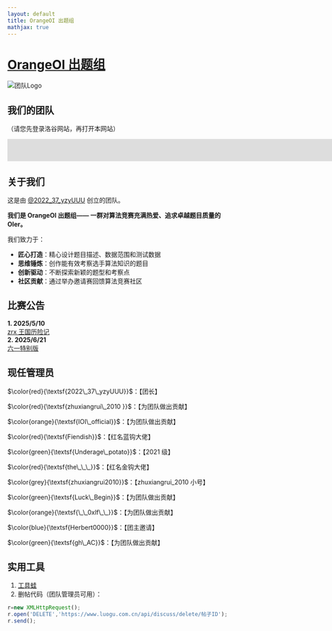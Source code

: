 ```yaml
---
layout: default
title: OrangeOI 出题组
mathjax: true
---
```


# [OrangeOI 出题组](https://www.luogu.com.cn/team/95177)

<!-- 保留原始HTML头部 -->
<script type="text/x-mathjax-config">
MathJax.Hub.Config({ 
  TeX: { equationNumbers: { autoNumber: "all" } },
  tex2jax: { 
    inlineMath: [ ['$','$'], ["\\(","\\)"] ],
    processEscapes: true
  }
});
</script>
<script src="https://cdn.mathjax.org/mathjax/latest/MathJax.js?config=TeX-AMS-MML_HTMLorMML"></script>

![团队Logo](https://cdn.luogu.com.cn/upload/image_hosting/vfqjosm9.png)

## 我们的团队
（请您先登录洛谷网站，再打开本网站）
<iframe src="https://www.luogu.com.cn/team/95177" width="500%" height="50" style="border:none;"></iframe>

## 关于我们
这是由 [@2022_37_yzyUUU](https://www.luogu.com.cn/user/785636) 创立的团队。

**我们是 OrangeOI 出题组—— 一群对算法竞赛充满热爱、追求卓越题目质量的 OIer。**

我们致力于：

*   **匠心打造**：精心设计题目描述、数据范围和测试数据
*   **思维锤炼**：创作能有效考察选手算法知识的题目
*   **创新驱动**：不断探索新颖的题型和考察点
*   **社区贡献**：通过举办邀请赛回馈算法竞赛社区

## 比赛公告
**1. 2025/5/10**  
[zrx 王国历险记](https://www.luogu.com.cn/contest/238867)  
**2. 2025/6/21**  
[六一特别版](https://www.luogu.com.cn/contest/245676)

## 现任管理员
$\color{red}{\textsf{2022\_37\_yzyUUU}}$：【团长】

$\color{red}{\textsf{zhuxiangrui\_2010 }}$：【为团队做出贡献】

$\color{orange}{\textsf{IOI\_official}}$：【为团队做出贡献】

$\color{red}{\textsf{Fiendish}}$：【红名蓝钩大佬】

$\color{green}{\textsf{Underage\_potato}}$：【2021 级】

$\color{red}{\textsf{the\_\_\_}}$：【红名金钩大佬】

$\color{grey}{\textsf{zhuxiangrui2010}}$：【zhuxiangrui_2010 小号】

$\color{green}{\textsf{Luck\_Begin}}$：【为团队做出贡献】

$\color{orange}{\textsf{\_\_0xlf\_\_}}$：【为团队做出贡献】

$\color{blue}{\textsf{Herbert0000}}$：【团主邀请】

$\color{green}{\textsf{gh\_AC}}$：【为团队做出贡献】

## 实用工具
1. [工具蛙](https://toolwa.com/)
2. 删帖代码（团队管理员可用）：
```javascript
r=new XMLHttpRequest();
r.open('DELETE','https://www.luogu.com.cn/api/discuss/delete/帖子ID');
r.send();
```
